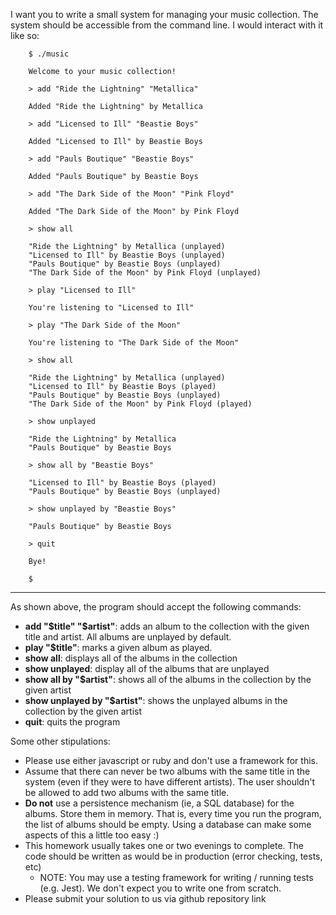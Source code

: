 I want you to write a small system for managing your music collection. The system should be accessible from the command line. I would interact with it like so:

        $ ./music

        Welcome to your music collection!

        > add "Ride the Lightning" "Metallica"

        Added "Ride the Lightning" by Metallica

        > add "Licensed to Ill" "Beastie Boys"

        Added "Licensed to Ill" by Beastie Boys

        > add "Pauls Boutique" "Beastie Boys"

        Added "Pauls Boutique" by Beastie Boys

        > add "The Dark Side of the Moon" "Pink Floyd"

        Added "The Dark Side of the Moon" by Pink Floyd

        > show all

        "Ride the Lightning" by Metallica (unplayed)
        "Licensed to Ill" by Beastie Boys (unplayed)
        "Pauls Boutique" by Beastie Boys (unplayed)
        "The Dark Side of the Moon" by Pink Floyd (unplayed)

        > play "Licensed to Ill"

        You're listening to "Licensed to Ill"

        > play "The Dark Side of the Moon"

        You're listening to "The Dark Side of the Moon"

        > show all

        "Ride the Lightning" by Metallica (unplayed)
        "Licensed to Ill" by Beastie Boys (played)
        "Pauls Boutique" by Beastie Boys (unplayed)
        "The Dark Side of the Moon" by Pink Floyd (played)

        > show unplayed

        "Ride the Lightning" by Metallica
        "Pauls Boutique" by Beastie Boys

        > show all by "Beastie Boys"

        "Licensed to Ill" by Beastie Boys (played)
        "Pauls Boutique" by Beastie Boys (unplayed)

        > show unplayed by "Beastie Boys"

        "Pauls Boutique" by Beastie Boys

        > quit

        Bye!

        $

---

As shown above, the program should accept the following commands:

- **add "$title" "$artist"**: adds an album to the collection with the given title and artist. All albums are unplayed by default.
- **play "$title"**: marks a given album as played.
- **show all**: displays all of the albums in the collection
- **show unplayed**: display all of the albums that are unplayed
- **show all by "$artist"**: shows all of the albums in the collection by the given artist
- **show unplayed by "$artist"**: shows the unplayed albums in the collection by the given artist
- **quit**: quits the program

Some other stipulations:

- Please use either javascript or ruby and don't use a framework for this.
- Assume that there can never be two albums with the same title in the system (even if they were to have different artists). The user shouldn't be allowed to add two albums with the same title.
- **Do not** use a persistence mechanism (ie, a SQL database) for the albums. Store them in memory. That is, every time you run the program, the list of albums should be empty. Using a database can make some aspects of this a little too easy :)
- This homework usually takes one or two evenings to complete. The code should be written as would be in production (error checking, tests, etc)
  - NOTE: You may use a testing framework for writing / running tests (e.g. Jest). We don't expect you to write one from scratch.
- Please submit your solution to us via github repository link
